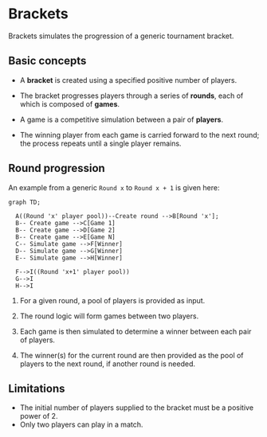 # Brackets

Brackets simulates the progression of a generic tournament bracket.

## Basic concepts

- A **bracket** is created using a specified positive number of players.

- The bracket progresses players through a series of **rounds**, each of which is composed of **games**.

- A game is a competitive simulation between a pair of **players**.

- The winning player from each game is carried forward to the next round; the process repeats until a single player remains.

## Round progression

An example from a generic `Round x` to `Round x + 1` is given here:

```mermaid
graph TD;

  A((Round 'x' player pool))--Create round -->B[Round 'x'];
  B-- Create game -->C[Game 1]
  B-- Create game -->D[Game 2]
  B-- Create game -->E[Game N]
  C-- Simulate game -->F[Winner]
  D-- Simulate game -->G[Winner]
  E-- Simulate game -->H[Winner]

  F-->I((Round 'x+1' player pool))
  G-->I
  H-->I

```

1. For a given round, a pool of players is provided as input.

1. The round logic will form games between two players.

1. Each game is then simulated to determine a winner between each pair of players.

1. The winner(s) for the current round are then provided as the pool of players to the next round, if another round is needed.

## Limitations

- The initial number of players supplied to the bracket must be a positive power of 2.
- Only two players can play in a match.
